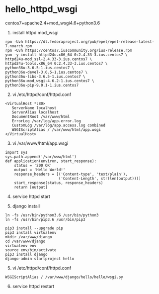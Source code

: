 # hello_httpd_wsgi

centos7+apache2.4+mod_wsgi4.6+python3.6

1. install httpd mod_wsgi
```
rpm -Uvh https://dl.fedoraproject.org/pub/epel/epel-release-latest-7.noarch.rpm
rpm -Uvh https://centos7.iuscommunity.org/ius-release.rpm
yum -y install httpd24u.x86_64 0:2.4.33-3.ius.centos7 \
httpd24u-mod_ssl-2.4.33-3.ius.centos7 \
httpd24u-tools.x86_64 0:2.4.33-3.ius.centos7 \
python36u-3.6.5-1.ius.centos7 \
python36u-devel-3.6.5-1.ius.centos7 \
python36u-libs-3.6.5-1.ius.centos7 \
python36u-mod_wsgi-4.6.2-1.ius.centos7 \
python36u-pip-9.0.1-1.ius.centos7
```

2. vi /etc/httpd/conf/httpd.conf
```
<VirtualHost *:80>
   ServerName localhost
   ServerAlias localhost
   DocumentRoot /var/www/html
   ErrorLog /var/log/app.error.log
   CustomLog /var/log/app.access.log combined
   WSGIScriptAlias / /var/www/html/app.wsgi
</VirtualHost>
```

3. vi /var/www/html/app.wsgi
```
import sys
sys.path.append('/var/www/html')
def application(environ, start_response):
    status = '200 OK'
    output = 'Hello World!'
    response_headers = [('Content-type', 'text/plain'),
                        ('Content-Length', str(len(output)))]
    start_response(status, response_headers)
    return [output]
```

4. service httpd start

5. django install
```
ln -fs /usr/bin/python3.6 /usr/bin/python3
ln -fs /usr/bin/pip3.6 /usr/bin/pip3

pip3 install --upgrade pip
pip3 install virtualenv
mkdir /var/www/django
cd /var/www/django
virtualenv env
source env/bin/activate
pip3 install django
django-admin startproject hello
```

5. vi /etc/httpd/conf/httpd.conf
```
WSGIScriptAlias / /var/www/django/hello/hello/wsgi.py
```

6. service httpd restart

